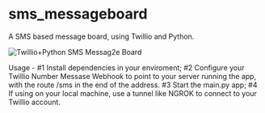 # sms_messageboard
A SMS based message board, using Twillio and Python.

![Twillio+Python SMS Messag2e Board](https://user-images.githubusercontent.com/66118809/227960360-05c6bed0-389b-4176-b4c3-42e81a875276.png)


Usage - #1 Install dependencies in your enviroment;
        #2 Configure your Twillio Number Messase Webhook to point to your server running the app, with the route /sms in the end of the address. 
        #3 Start the main.py app;
        #4 If using on your local machine, use a tunnel like NGROK to connect to your Twillio account.
